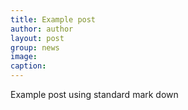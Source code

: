 ```yaml
---
title: Example post
author: author
layout: post
group: news
image: 
caption: 
---
```


Example post using standard mark down